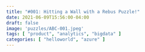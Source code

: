 ```yaml
---
title: "#001: Hitting a Wall with a Rebus Puzzle!"
date: 2021-06-09T15:56:00-04:00
draft: false
image: 'puzzles/ABC-001.jpeg'
tags: [ "product", "analytics", "bigdata" ]
categories: [ "helloworld", "azure" ]
---
```


